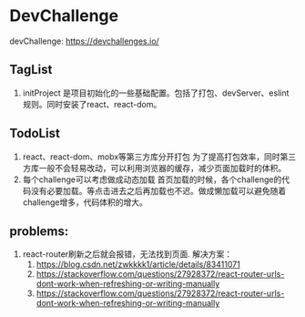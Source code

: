 # DevChallenge
devChallenge: https://devchallenges.io/

## TagList
1. initProject 是项目初始化的一些基础配置。包括了打包、devServer、eslint规则。同时安装了react、react-dom。

## TodoList
1. react、react-dom、mobx等第三方库分开打包
  为了提高打包效率，同时第三方库一般不会轻易改动，可以利用浏览器的缓存，减少页面加载时的体积。
2. 每个challenge可以考虑做成动态加载
  首页加载的时候，各个challenge的代码没有必要加载。等点击进去之后再加载也不迟。做成懒加载可以避免随着challenge增多，代码体积的增大。

## problems:
1. react-router刷新之后就会报错，无法找到页面.
  解决方案：
    1. https://blog.csdn.net/zwkkkk1/article/details/83411071
    2. https://stackoverflow.com/questions/27928372/react-router-urls-dont-work-when-refreshing-or-writing-manually
    3. https://stackoverflow.com/questions/27928372/react-router-urls-dont-work-when-refreshing-or-writing-manually
